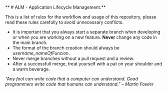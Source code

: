 ** # ALM - Application Lifecycle Management.**

This is a list of rules for the workflow and usage of this repository, please read these rules carefully to avoid unnecessary conflicts.


- It is important that you always start a separate branch when developing or when you are working on a new feature. **Never** change any code in the main branch.
- The format of the branch creation should always be *username_nameOfFuncion*.
- Never merge branches without a pull request and a review.
- After a successfull merge, treat yourself with a pat on your shoulder and a warm beverage.

*“Any fool can write code that a computer can understand. Good programmers write code that humans can understand.” – Martin Fowler*
